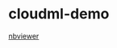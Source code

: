 # cloudml-demo

[nbviewer](http://nbviewer.jupyter.org/github/vikasgupta1812/cloudml-demo/tree/master/)
